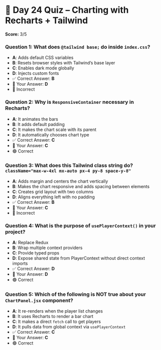 # 🧠 Day 24 Quiz – Charting with Recharts + Tailwind

**Score:** 3/5

### Question 1: What does `@tailwind base;` do inside `index.css`?

- **A**: Adds default CSS variables
- **B**: Resets browser styles with Tailwind’s base layer
- **C**: Enables dark mode globally
- **D**: Injects custom fonts
- ✅ Correct Answer: **B**
- 📝 Your Answer: **D**
- 🔴 Incorrect

### Question 2: Why is `ResponsiveContainer` necessary in Recharts?

- **A**: It animates the bars
- **B**: It adds default padding
- **C**: It makes the chart scale with its parent
- **D**: It automatically chooses chart type
- ✅ Correct Answer: **C**
- 📝 Your Answer: **C**
- 🟢 Correct

### Question 3: What does this Tailwind class string do? `className="max-w-4xl mx-auto px-4 py-8 space-y-8"`

- **A**: Adds margin and centers the chart vertically
- **B**: Makes the chart responsive and adds spacing between elements
- **C**: Creates grid layout with two columns
- **D**: Aligns everything left with no padding
- ✅ Correct Answer: **B**
- 📝 Your Answer: **C**
- 🔴 Incorrect

### Question 4: What is the purpose of `usePlayerContext()` in your project?

- **A**: Replace Redux
- **B**: Wrap multiple context providers
- **C**: Provide typed props
- **D**: Expose shared state from PlayerContext without direct context imports
- ✅ Correct Answer: **D**
- 📝 Your Answer: **D**
- 🟢 Correct

### Question 5: Which of the following is NOT true about your `ChartPanel.jsx` component?

- **A**: It re-renders when the player list changes
- **B**: It uses Recharts to render a bar chart
- **C**: It makes a direct `fetch` call to get players
- **D**: It pulls data from global context via `usePlayerContext`
- ✅ Correct Answer: **C**
- 📝 Your Answer: **C**
- 🟢 Correct
